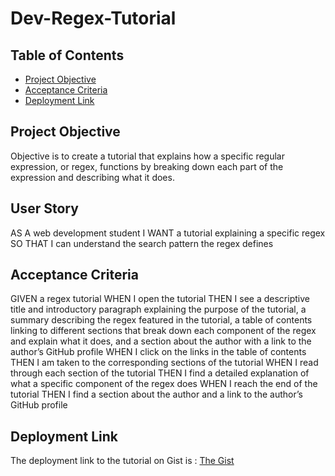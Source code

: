 # Dev-Regex-Tutorial



## Table of Contents
* [Project Objective](#project-objective)
* [Acceptance Criteria](#acceptance-criteria)
* [Deployment Link](#deployment-link)




## Project Objective
Objective is to create a tutorial that explains how a specific regular expression, or regex, functions by breaking down each part of the expression and describing what it does. 

## User Story
AS A web development student
I WANT a tutorial explaining a specific regex
SO THAT I can understand the search pattern the regex defines


## Acceptance Criteria
GIVEN a regex tutorial
WHEN I open the tutorial
THEN I see a descriptive title and introductory paragraph explaining the purpose of the tutorial, a summary describing the regex featured in the tutorial, a table of contents linking to different sections that break down each component of the regex and explain what it does, and a section about the author with a link to the author’s GitHub profile
WHEN I click on the links in the table of contents
THEN I am taken to the corresponding sections of the tutorial
WHEN I read through each section of the tutorial
THEN I find a detailed explanation of what a specific component of the regex does
WHEN I reach the end of the tutorial
THEN I find a section about the author and a link to the author’s GitHub profile

## Deployment Link
The deployment link to the tutorial on Gist is : 
[The Gist ]()